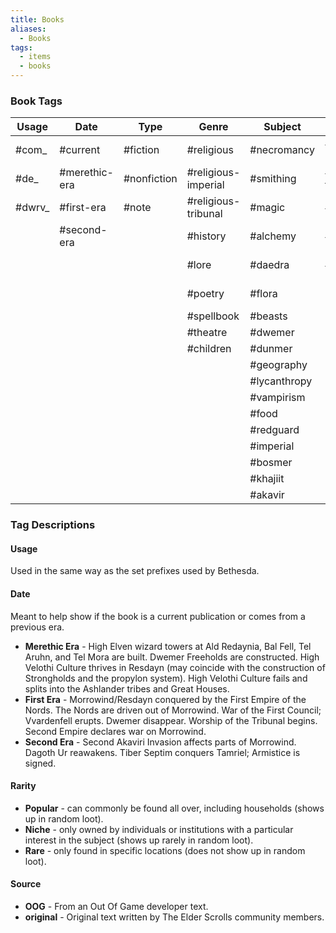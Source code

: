 ```yaml
---
title: Books
aliases:
  - Books
tags:
  - items
  - books
---
```

### Book Tags
| Usage  | Date          | Type        | Genre               | Subject      | Content             | Rarity   | Source           |
| ------ | ------------- | ----------- | ------------------- | ------------ | ------------------- | -------- | ---------------- |
| #com_  | #current      | #fiction    | #religious          | #necromancy  | #heretical-imperial | #popular | #TES1            |
| #de_   | #merethic-era | #nonfiction | #religious-imperial | #smithing    | #heretical-tribunal | #niche   | #TES2            |
| #dwrv_ | #first-era    | #note       | #religious-tribunal | #magic       | #unreliable         | #rare    | #TES4            |
|        | #second-era   |             | #history            | #alchemy     | #lewd               | #unique  | #TES5            |
|        |               |             | #lore               | #daedra      | #humor              |          | #TES-Battlespire |
|        |               |             | #poetry             | #flora       |                     |          | #TES-Redguard    |
|        |               |             | #spellbook          | #beasts      |                     |          | #ESO             |
|        |               |             | #theatre            | #dwemer      |                     |          | #OOG             |
|        |               |             | #children           | #dunmer      |                     |          | #original        |
|        |               |             |                     | #geography   |                     |          |                  |
|        |               |             |                     | #lycanthropy |                     |          |                  |
|        |               |             |                     | #vampirism   |                     |          |                  |
|        |               |             |                     | #food        |                     |          |                  |
|        |               |             |                     | #redguard    |                     |          |                  |
|        |               |             |                     | #imperial    |                     |          |                  |
|        |               |             |                     | #bosmer      |                     |          |                  |
|        |               |             |                     | #khajiit     |                     |          |                  |
|        |               |             |                     | #akavir      |                     |          |                  |

### Tag Descriptions
#### Usage
Used in the same way as the set prefixes used by Bethesda.
#### Date
Meant to help show if the book is a current publication or comes from a previous era.
* **Merethic Era** - High Elven wizard towers at Ald Redaynia, Bal Fell, Tel Aruhn, and Tel Mora are built. Dwemer Freeholds are constructed. High Velothi Culture thrives in Resdayn (may coincide with the construction of Strongholds and the propylon system). High Velothi Culture fails and splits into the Ashlander tribes and Great Houses.
* **First Era** - Morrowind/Resdayn conquered by the First Empire of the Nords. The Nords are driven out of Morrowind. War of the First Council; Vvardenfell erupts. Dwemer disappear. Worship of the Tribunal begins. Second Empire declares war on Morrowind.
* **Second Era** - Second Akaviri Invasion affects parts of Morrowind. Dagoth Ur reawakens. Tiber Septim conquers Tamriel; Armistice is signed.
#### Rarity
* **Popular** - can commonly be found all over, including households (shows up in random loot).
* **Niche** - only owned by individuals or institutions with a particular interest in the subject (shows up rarely in random loot).
* **Rare** - only found in specific locations (does not show up in random loot).
#### Source
* **OOG** - From an Out Of Game developer text.
* **original** - Original text written by The Elder Scrolls community members.